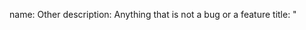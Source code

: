 <!-- markdownlint-disable MD041 MD033 -->
name: Other
description: Anything that is not a bug or a feature
title: "<title>"
labels: []
body:

- type: checkboxes
    attributes:
      label: Is this your first time submitting an issue in dbt-athena?
      description: >
        We want to make sure that features are distinct and discoverable,
        so that other members of the community can find them and offer their thoughts.

        Issues are the right place to request straightforward extensions of existing dbt functionality.
        For "big ideas" about future capabilities of dbt, we ask that you open a
      options:
        - label: I have searched the existing issues, and I could not find an existing issue for this feature
          required: true
- type: textarea
    attributes:
      label: Describe your request/question
      description: A clear and concise description of what you want to happen.
    validations:
      required: true
- type: textarea
    attributes:
      label: Anything else?
      description: |
        Links? References? Anything that will give us more context about the requests or question
    validations:
      required: false

